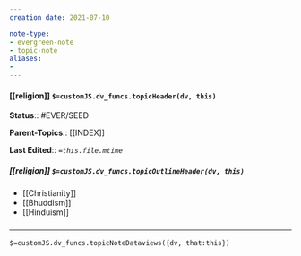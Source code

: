```yaml
---
creation date: 2021-07-10

note-type: 
- evergreen-note
- topic-note
aliases:
- 
---
```

 
#### [[religion]] `$=customJS.dv_funcs.topicHeader(dv, this)`


**Status**:: #EVER/SEED

**Parent-Topics**:: [[INDEX]]

**Last Edited**:: *`=this.file.mtime`*

##### [[religion]] `$=customJS.dv_funcs.topicOutlineHeader(dv, this)`
- [[Christianity]]
- [[Bhuddism]]
- [[Hinduism]]

### <hr class="dataviews"/>
`$=customJS.dv_funcs.topicNoteDataviews({dv, that:this})`
